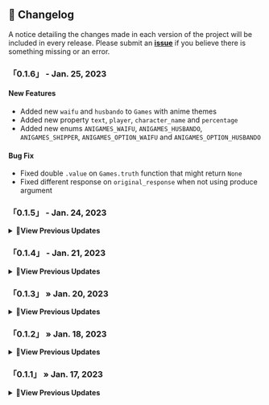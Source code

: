 ## <span class="emoji">📜</span> Changelog

A notice detailing the changes made in each version of the project will be included in every release.
Please submit an **[issue](https://github.com/Stawa/anvolt.py/issues)** if you believe there is something missing or an error.

### 「0.1.6」 - Jan. 25, 2023

#### New Features

- Added new `waifu` and `husbando` to `Games` with anime themes
- Added new property `text`, `player`, `character_name` and `percentage`
- Added new enums `ANIGAMES_WAIFU`, `ANIGAMES_HUSBANDO`, `ANIGAMES_SHIPPER`, `ANIGAMES_OPTION_WAIFU` and `ANIGAMES_OPTION_HUSBANDO`

#### Bug Fix

- Fixed double `.value` on `Games.truth` function that might return `None`
- Fixed different response on `original_response` when not using produce argument

### 「0.1.5」 - Jan. 24, 2023

<details>
    <summary><span class="emoji">📄</span><b>View Previous Updates</b></summary>

#### New Features

- Introducing anvolt.notifier.TwitchClient to interact with Twitch API
- Introducing anvolt.models.TwitchModels to handle Twitch models
- Introducing anvolt.notifier.NotifierClient for sending webhook notification

#### Bug Fix

- Fixed an issue that caused an error to be raised when using the produce argument and changing the `status_code` variable to `status_response`

#### Changed Features

- Renamed the `route.py` file to `enums.py` for better organization and clarity.
- Moved the `errors.py` file to the `models.errors` package for better organization and clarity.
- Updated the typing of the `original_response` property from `dict` to `Union[List[Dict], Dict]` to support lists of dictionaries.
- Updated the typing of the `status_response` property from `int` to `Union[List[int], int]` to support lists of integers.
- Changed the return type of the `produce` function from `Union[List[str], Tuple[List[str], bool]]` to `Tuple[List[str], List[dict]]` to return a tuple of lists containing the URLs and responses, respectively.

#### Package Updates

- Updated `setup.py` with new keywords `Operating System :: OS Independent` and `Environment :: Console` to support a wider range of platforms and environments.

</details>

### 「0.1.4」 - Jan. 21, 2023

<details>
    <summary><span class="emoji">📄</span><b>View Previous Updates</b></summary>

#### New Features

- A Command-Line Interface (CLI) has been added for testing and retrieving endpoint lists for specific categories.
  - `anvolt requests -c <category> -e <endpoint>`: Executes a test request to the specified endpoint in the chosen category.
  - `anvolt category-help`: Displays a list of available categories and their respective endpoints.
  - `anvolt save -c <category> -e <endpoint>`: Retrieves an image from the API and saves it to the current directory set in the command prompt

#### Package Updates

- A `requirements.txt` file has been added to manage package dependencies.
- `install_requires`, `entry_points`, `extras_require`, and `keywords` have been added to the package's setup configuration to improve the package's installation and distribution.

</details>

### 「0.1.3」 » Jan. 20, 2023

<details>
    <summary><span class="emoji">📄</span><b>View Previous Updates</b></summary>

#### Added Features

- A new `Games` class has been added, which allows fetching games category from the API.

#### Removed Features

- Imports for `Utils`, `Trivia`, and `Updater` have been removed as they were causing errors.

##### Package Updates

- Additional classifiers, `Typing :: Typed` and `Intended Audience :: Developers`, have been added to the package metadata.

</details>

### 「0.1.2」 » Jan. 18, 2023

<details>
    <summary><span class="emoji">📄</span><b>View Previous Updates</b></summary>

#### New Features

- Added import for Utils, Trivia, and Updater modules to the `anvolt.__init__.py` file to make it more easier to use them across the project

##### Bug Fixes

- Resolved an issue with the status_code on the \_make_request function to ensure it returns the correct status code.

##### Package Updates

- Updated the package description in the `setup.py`

</details>

### 「0.1.1」 » Jan. 17, 2023

<details>
    <summary><span class="emoji">📄</span><b>View Previous Updates</b></summary>
    <i>This version is in alpha or pre-release stage, any identified bugs or issues will be addressed in future updates</i>
</details>
